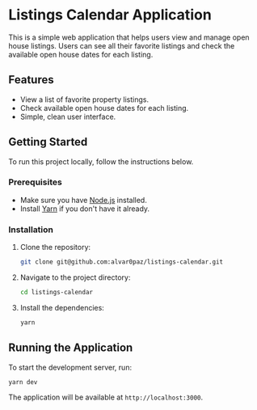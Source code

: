 # Listings Calendar Application

This is a simple web application that helps users view and manage open house listings. Users can see all their favorite listings and check the available open house dates for each listing.

## Features

- View a list of favorite property listings.
- Check available open house dates for each listing.
- Simple, clean user interface.

## Getting Started

To run this project locally, follow the instructions below.

### Prerequisites

- Make sure you have [Node.js](https://nodejs.org/) installed.
- Install [Yarn](https://yarnpkg.com/) if you don't have it already.

### Installation

1. Clone the repository:

   ```bash
   git clone git@github.com:alvar0paz/listings-calendar.git
   ```

2. Navigate to the project directory:

   ```bash
   cd listings-calendar
   ```

3. Install the dependencies:

   ```bash
   yarn
   ```

## Running the Application

To start the development server, run:

```bash
yarn dev
```

The application will be available at `http://localhost:3000`.
